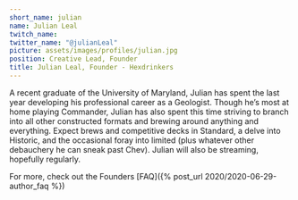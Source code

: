 ```yaml
---
short_name: julian
name: Julian Leal
twitch_name:
twitter_name: "@julianLeal"
picture: assets/images/profiles/julian.jpg
position: Creative Lead, Founder
title: Julian Leal, Founder - Hexdrinkers
---
```


A recent graduate of the University of Maryland, Julian has spent the last year developing his professional career as a Geologist. Though he’s most at home playing Commander, Julian has also spent this time striving to branch into all other constructed formats and brewing around anything and everything. Expect brews and competitive decks in Standard, a delve into Historic, and the occasional foray into limited (plus whatever other debauchery he can sneak past Chev). Julian will also be streaming, hopefully regularly.

<!--more-->

For more, check out the Founders [FAQ]({% post_url 2020/2020-06-29-author_faq %})
